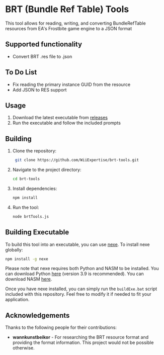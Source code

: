 # BRT (Bundle Ref Table) Tools
This tool allows for reading, writing, and converting BundleRefTable resources from EA's Frostbite game engine to a JSON format

## Supported functionality
- Convert BRT .res file to .json

## To Do List
- Fix reading the primary instance GUID from the resource
- Add JSON to RES support

## Usage
1. Download the latest executable from [releases](https://github.com/WiiExpertise/brt-tools/releases/latest)
2. Run the executable and follow the included prompts

## Building
1. Clone the repository:
   ```bash
    git clone https://github.com/WiiExpertise/brt-tools.git
    ```
2. Navigate to the project directory:
 
    ```bash
    cd brt-tools
    ```
3. Install dependencies:

    ```bash
    npm install
    ```
4. Run the tool:

    ```bash
    node brtTools.js
    ```
## Building Executable
To build this tool into an executable, you can use [nexe](https://github.com/nexe/nexe). To install nexe globally:

```bash
npm install -g nexe
```

Please note that nexe requires both Python and NASM to be installed. You can download Python [here](https://www.python.org/downloads/) (version 3.9 is recommended). You can download NASM [here](https://www.nasm.us/).

Once you have nexe installed, you can simply run the ``buildExe.bat`` script included with this repository. Feel free to modify it if needed to fit your application.

## Acknowledgements
Thanks to the following people for their contributions:
- **wannkunstbeikor** - For researching the BRT resource format and providing the format information. This project would not be possible otherwise.
